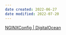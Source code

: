 ```yaml
---
date created: 2022-06-27
date modified: 2022-07-20
---
```


[NGINXConfig | DigitalOcean](https://www.digitalocean.com/community/tools/nginx?global.app.lang=zhCN)
